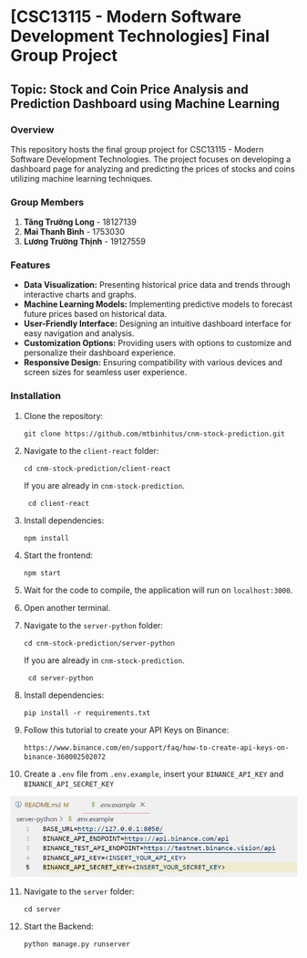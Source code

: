 # [CSC13115 - Modern Software Development Technologies] Final Group Project

## Topic: Stock and Coin Price Analysis and Prediction Dashboard using Machine Learning

### Overview

This repository hosts the final group project for CSC13115 - Modern Software Development Technologies. The project focuses on developing a dashboard page for analyzing and predicting the prices of stocks and coins utilizing machine learning techniques.

### Group Members

1. **Tăng Trường Long** - 18127139
2. **Mai Thanh Bình** - 1753030
3. **Lương Trường Thịnh** - 19127559

### Features

- **Data Visualization:** Presenting historical price data and trends through interactive charts and graphs.
- **Machine Learning Models:** Implementing predictive models to forecast future prices based on historical data.
- **User-Friendly Interface:** Designing an intuitive dashboard interface for easy navigation and analysis.
- **Customization Options:** Providing users with options to customize and personalize their dashboard experience.
- **Responsive Design:** Ensuring compatibility with various devices and screen sizes for seamless user experience.

### Installation

1. Clone the repository:

   ```
   git clone https://github.com/mtbinhitus/cnm-stock-prediction.git
   ```

2. Navigate to the `client-react` folder:

   ```
   cd cnm-stock-prediction/client-react
   ```

   If you are already in `cnm-stock-prediction`.

   ```
    cd client-react
   ```

3. Install dependencies:

   ```
   npm install
   ```

4. Start the frontend:

   ```
   npm start
   ```

5. Wait for the code to compile, the application will run on `localhost:3000`.

6. Open another terminal.

7. Navigate to the `server-python` folder:

   ```
   cd cnm-stock-prediction/server-python
   ```

   If you are already in `cnm-stock-prediction`.

   ```
    cd server-python
   ```

8. Install dependencies:

   ```
   pip install -r requirements.txt
   ```

9. Follow this tutorial to create your API Keys on Binance:

   ```
   https://www.binance.com/en/support/faq/how-to-create-api-keys-on-binance-360002502072
   ```

10. Create a `.env` file from `.env.example`, insert your `BINANCE_API_KEY` and `BINANCE_API_SECRET_KEY`

![Binance API Keys](images/binance_key.png)

11. Navigate to the `server` folder:

    ```
    cd server
    ```

12. Start the Backend:

    ```
    python manage.py runserver
    ```
